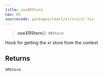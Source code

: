 ```yaml
---
title: useXRStore
nav: 65
sourcecode: packages/react/xr/src/xr.tsx
---
```


> **useXRStore**(): `XRStore`

Hook for getting the xr store from the context

## Returns

`XRStore`
